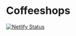 # Coffeeshops

[![Netlify Status](https://api.netlify.com/api/v1/badges/0559d923-ed63-4ded-893f-201f5c59221d/deploy-status)](https://app.netlify.com/sites/jocular-mermaid-fd90ce/deploys)
